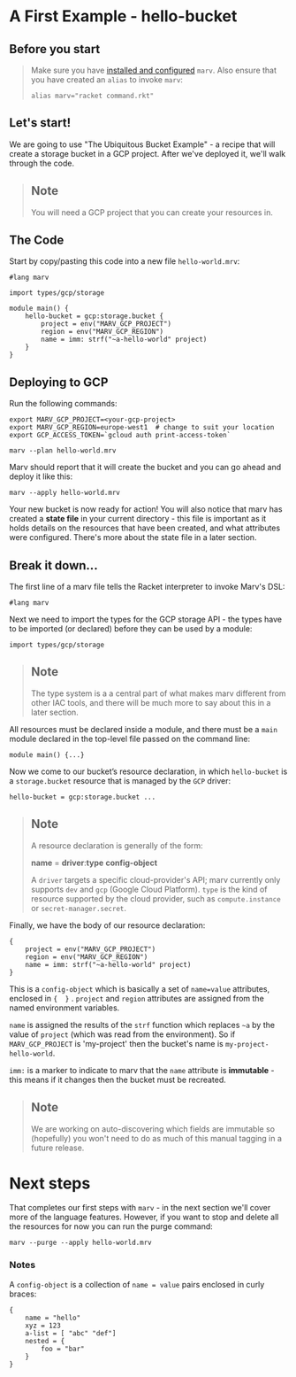 # A First Example - hello-bucket

## Before you start

> Make sure you have [installed and configured](installation.md) `marv`.
> Also ensure that you have created an `alias` to invoke `marv`:
>     
>     alias marv="racket command.rkt"

## Let's start!

We are going to use "The Ubiquitous Bucket Example" - a recipe that will create
a storage bucket in a GCP project. After we've deployed it, we'll walk through
the code.

> ## Note
> You will need a GCP project that you can create your resources in.

## The Code
Start by copy/pasting this code into a new file `hello-world.mrv`:
```
#lang marv

import types/gcp/storage

module main() {
	hello-bucket = gcp:storage.bucket {
		project = env("MARV_GCP_PROJECT")
		region = env("MARV_GCP_REGION")
		name = imm: strf("~a-hello-world" project)
	}
}
```

## Deploying to GCP
 Run the following commands:

    export MARV_GCP_PROJECT=<your-gcp-project>
    export MARV_GCP_REGION=europe-west1  # change to suit your location
    export GCP_ACCESS_TOKEN=`gcloud auth print-access-token`
    
    marv --plan hello-world.mrv

Marv should report that it will create the bucket and you can go ahead and deploy it like this:

    marv --apply hello-world.mrv

Your new bucket is now ready for action! You will also notice that marv has created a **state file** in your current directory - this file is important as it holds details on the resources that have been created, and what attributes were configured. There's more about the state file in a later section.

## Break it down...

The first line of a marv file  tells the Racket interpreter to invoke Marv's DSL:

    #lang marv

Next we need to import the types for the GCP storage API - the types have to be imported (or declared) before they can be used by a module:

    import types/gcp/storage


> ## Note
> The type system is a a central part of what makes marv different from other IAC tools, and there will be much more to say about this in a later section.

All resources must be declared inside a module, and there must be a `main` module declared in the top-level file passed on the command line:

    module main() {...}


Now we come to our bucket’s resource declaration,  in which `hello-bucket`  is a `storage.bucket` resource that is managed by the `GCP` driver:

	hello-bucket = gcp:storage.bucket ...

> ## Note
> A resource declaration is generally of the form:
> 
>   **name** = **driver**:**type** **config-object**
>   
> A `driver` targets a specific cloud-provider's API; marv currently only supports `dev` and `gcp` (Google Cloud Platform).  `type` is the kind of resource supported by the cloud provider, such as `compute.instance` or `secret-manager.secret`.

Finally, we have the body of our resource declaration:

```
{
	project = env("MARV_GCP_PROJECT")
	region = env("MARV_GCP_REGION")
	name = imm: strf("~a-hello-world" project)
}
```

This is a `config-object` which is basically a set of `name=value` attributes, enclosed in `{  }` . `project` and `region` attributes are assigned from the named environment variables. 

`name` is assigned the results of the `strf` function which replaces `~a` by the value of `project` (which was read from the environment). So if `MARV_GCP_PROJECT` is 'my-project' then the bucket's name is `my-project-hello-world`.

`imm:` is a marker to indicate to marv that the `name` attribute is **immutable** -  this means if it changes then the bucket must be recreated.

> ## Note
> We are working on auto-discovering which fields are immutable so (hopefully) you won't need to do as much of this manual tagging in a future release.

# Next steps

That completes our first steps with `marv` - in the next section we'll cover more of the language features. However, if you want to stop and delete all the resources for now you can run the purge command:

    marv --purge --apply hello-world.mrv

### Notes

A `config-object` is a collection of `name = value` pairs enclosed in curly braces:

```
{
	name = "hello"
	xyz = 123
	a-list = [ "abc" "def"]
	nested = {
		foo = "bar"
	}
}
```



